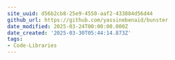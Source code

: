 ```yaml
---
site_uuid: d56b2cb8-25e9-4550-aaf2-433884d56d44
github_url: https://github.com/yassinebenaid/bunster
date_modified: 2025-03-24T00:00:00.000Z
date_created: '2025-03-30T05:44:14.873Z'
tags:
- Code-Libraries
---
```










